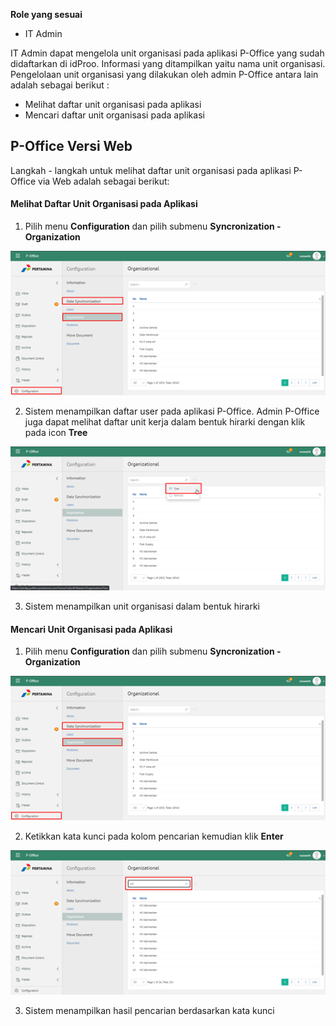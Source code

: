 **Role yang sesuai**

- IT Admin

IT Admin dapat mengelola unit organisasi pada aplikasi P-Office yang sudah didaftarkan di idProo. Informasi yang ditampilkan yaitu nama unit organisasi. Pengelolaan unit organisasi yang dilakukan oleh admin P-Office antara lain adalah sebagai berikut :

- Melihat daftar unit organisasi pada aplikasi
- Mencari daftar unit organisasi pada aplikasi

## **P-Office Versi Web**

Langkah - langkah untuk melihat daftar unit organisasi pada aplikasi P-Office via Web adalah sebagai berikut:

#### **Melihat Daftar Unit Organisasi pada Aplikasi**


1. Pilih menu **Configuration** dan pilih submenu **Syncronization - Organization**

![gambar](SC_Konfigurasi/KF05.png)

2. Sistem menampilkan daftar user pada aplikasi P-Office. Admin P-Office juga dapat melihat daftar unit kerja dalam bentuk hirarki dengan klik pada icon **Tree**

![gambar](SC_Konfigurasi/KF06.png)

3. Sistem menampilkan unit organisasi dalam bentuk hirarki


#### **Mencari Unit Organisasi pada Aplikasi**

1. Pilih menu **Configuration** dan pilih submenu **Syncronization - Organization**

![gambar](SC_Konfigurasi/KF07.png)

2. Ketikkan kata kunci pada kolom pencarian kemudian klik **Enter**

![gambar](SC_Konfigurasi/KF08.png)

3. Sistem menampilkan hasil pencarian berdasarkan kata kunci
